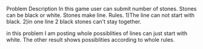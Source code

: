 Problem Description
In this game user can submit number of stones. Stones can be black or white. 
Stones make line.
Rules.
1)The line can not start with black.
2)in one line 2 black stones can't stay together.

in this problem I am posting whole possiblities of lines can just start with white.
The other result shows possiblities according to whole rules.
